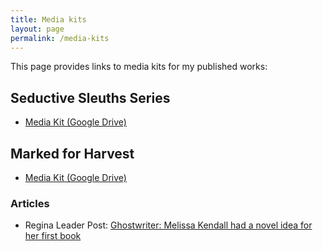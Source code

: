```yaml
---
title: Media kits
layout: page
permalink: /media-kits
---
```


This page provides links to media kits for my published works:

## Seductive Sleuths Series

* [Media Kit (Google Drive)](https://drive.google.com/drive/folders/1rI4PKNtx0dSm1_Vvu6rfTUHOdR6U9nw2?usp=drive_link)

## Marked for Harvest

* [Media Kit (Google Drive)](https://drive.google.com/drive/folders/1Y3TcdUZ7ZKfk55SYaHs07I_xWn6apHTU?usp=sharing)

### Articles

* Regina Leader Post: [Ghostwriter: Melissa Kendall had a novel idea for her first book](https://leaderpost.com/entertainment/ghostwriter-melissa-kendall-had-a-novel-idea-for-her-first-book)
